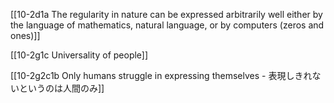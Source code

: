 [[10-2d1a The regularity in nature can be expressed arbitrarily well either by the language of mathematics, natural language, or by computers (zeros and ones)]]

[[10-2g1c Universality of people]]

[[10-2g2c1b Only humans struggle in expressing themselves - 表現しきれないというのは人間のみ]]